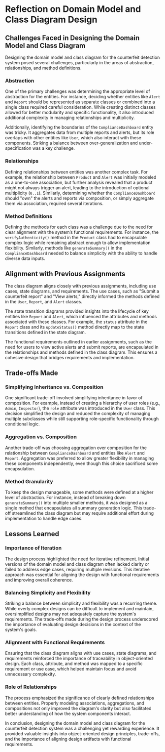 # Reflection on Domain Model and Class Diagram Design

## Challenges Faced in Designing the Domain Model and Class Diagram

Designing the domain model and class diagram for the counterfeit detection system posed several challenges, particularly in the areas of abstraction, relationships, and method definitions.

### Abstraction
One of the primary challenges was determining the appropriate level of abstraction for the entities. For instance, deciding whether entities like `Alert` and `Report` should be represented as separate classes or combined into a single class required careful consideration. While creating distinct classes allowed for better modularity and specific functionality, it also introduced additional complexity in managing relationships and multiplicity.

Additionally, identifying the boundaries of the `ComplianceDashboard` entity was tricky. It aggregates data from multiple reports and alerts, but its role overlaps with other entities like `User`, which also interact with these components. Striking a balance between over-generalization and under-specification was a key challenge.

### Relationships
Defining relationships between entities was another complex task. For example, the relationship between `Product` and `Alert` was initially modeled as a one-to-one association, but further analysis revealed that a product might not always trigger an alert, leading to the introduction of optional multiplicity (`0..1`). Similarly, determining whether the `ComplianceDashboard` should "own" the alerts and reports via composition, or simply aggregate them via association, required several iterations.

### Method Definitions
Defining the methods for each class was a challenge due to the need for clear alignment with the system’s functional requirements. For instance, the `verifyAuthenticity()` method in the `Product` class had to encapsulate complex logic while remaining abstract enough to allow implementation flexibility. Similarly, methods like `generateSummary()` in the `ComplianceDashboard` needed to balance simplicity with the ability to handle diverse data inputs.

## Alignment with Previous Assignments

The class diagram aligns closely with previous assignments, including use cases, state diagrams, and requirements. The use cases, such as "Submit a counterfeit report" and "View alerts," directly informed the methods defined in the `User`, `Report`, and `Alert` classes. 

The state transition diagrams provided insights into the lifecycle of key entities like `Report` and `Alert`, which influenced the attributes and methods associated with these classes. For example, the `status` attribute in the `Report` class and its `updateStatus()` method directly map to the state transitions defined in the state diagram.

The functional requirements outlined in earlier assignments, such as the need for users to view active alerts and submit reports, are encapsulated in the relationships and methods defined in the class diagram. This ensures a cohesive design that bridges requirements and implementation.

## Trade-offs Made

### Simplifying Inheritance vs. Composition
One significant trade-off involved simplifying inheritance in favor of composition. For example, instead of creating a hierarchy of user roles (e.g., `Admin`, `Inspector`), the `role` attribute was introduced in the `User` class. This decision simplified the design and reduced the complexity of managing multiple subclasses while still supporting role-specific functionality through conditional logic.

### Aggregation vs. Composition
Another trade-off was choosing aggregation over composition for the relationship between `ComplianceDashboard` and entities like `Alert` and `Report`. Aggregation was preferred to allow greater flexibility in managing these components independently, even though this choice sacrificed some encapsulation.

### Method Granularity
To keep the design manageable, some methods were defined at a higher level of abstraction. For instance, instead of breaking down `generateSummary()` into multiple smaller methods, it was designed as a single method that encapsulates all summary generation logic. This trade-off streamlined the class diagram but may require additional effort during implementation to handle edge cases.

## Lessons Learned

### Importance of Iteration
The design process highlighted the need for iterative refinement. Initial versions of the domain model and class diagram often lacked clarity or failed to address edge cases, requiring multiple revisions. This iterative approach was essential for aligning the design with functional requirements and improving overall coherence.

### Balancing Simplicity and Flexibility
Striking a balance between simplicity and flexibility was a recurring theme. While overly complex designs can be difficult to implement and maintain, oversimplified designs may not adequately capture the system's requirements. The trade-offs made during the design process underscored the importance of evaluating design decisions in the context of the system's goals.

### Alignment with Functional Requirements
Ensuring that the class diagram aligns with use cases, state diagrams, and requirements reinforced the importance of traceability in object-oriented design. Each class, attribute, and method was mapped to a specific requirement or use case, which helped maintain focus and avoid unnecessary complexity.

### Role of Relationships
The process emphasized the significance of clearly defined relationships between entities. Properly modeling associations, aggregations, and compositions not only improved the diagram's clarity but also facilitated better understanding of how the system components interact.

In conclusion, designing the domain model and class diagram for the counterfeit detection system was a challenging yet rewarding experience. It provided valuable insights into object-oriented design principles, trade-offs, and the importance of aligning design artifacts with functional requirements.